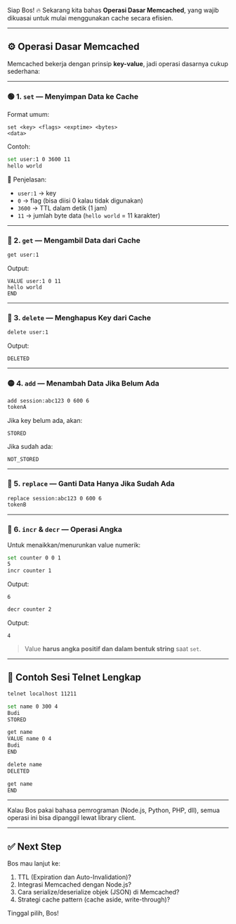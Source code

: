 Siap Bos! 🔥 Sekarang kita bahas **Operasi Dasar Memcached**, yang wajib dikuasai untuk mulai menggunakan cache secara efisien.

---

## ⚙️ **Operasi Dasar Memcached**

Memcached bekerja dengan prinsip **key-value**, jadi operasi dasarnya cukup sederhana:

---

### 🟢 1. `set` — Menyimpan Data ke Cache

Format umum:

```
set <key> <flags> <exptime> <bytes>
<data>
```

Contoh:

```bash
set user:1 0 3600 11
hello world
```

📌 Penjelasan:

* `user:1` → key
* `0` → flag (bisa diisi 0 kalau tidak digunakan)
* `3600` → TTL dalam detik (1 jam)
* `11` → jumlah byte data (`hello world` = 11 karakter)

---

### 🔵 2. `get` — Mengambil Data dari Cache

```bash
get user:1
```

Output:

```
VALUE user:1 0 11
hello world
END
```

---

### 🔴 3. `delete` — Menghapus Key dari Cache

```bash
delete user:1
```

Output:

```
DELETED
```

---

### 🟡 4. `add` — Menambah Data Jika Belum Ada

```bash
add session:abc123 0 600 6
tokenA
```

Jika key belum ada, akan:

```
STORED
```

Jika sudah ada:

```
NOT_STORED
```

---

### 🔁 5. `replace` — Ganti Data Hanya Jika Sudah Ada

```bash
replace session:abc123 0 600 6
tokenB
```

---

### 🧠 6. `incr` & `decr` — Operasi Angka

Untuk menaikkan/menurunkan value numerik:

```bash
set counter 0 0 1
5
incr counter 1
```

Output:

```
6
```

```bash
decr counter 2
```

Output:

```
4
```

> Value **harus angka positif dan dalam bentuk string** saat `set`.

---

## 📎 Contoh Sesi Telnet Lengkap

```bash
telnet localhost 11211

set name 0 300 4
Budi
STORED

get name
VALUE name 0 4
Budi
END

delete name
DELETED

get name
END
```

---

Kalau Bos pakai bahasa pemrograman (Node.js, Python, PHP, dll), semua operasi ini bisa dipanggil lewat library client.

---

## ✅ Next Step

Bos mau lanjut ke:

1. TTL (Expiration dan Auto-Invalidation)?
2. Integrasi Memcached dengan Node.js?
3. Cara serialize/deserialize objek (JSON) di Memcached?
4. Strategi cache pattern (cache aside, write-through)?

Tinggal pilih, Bos!
